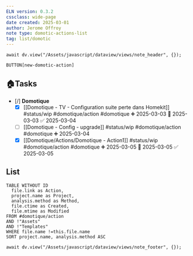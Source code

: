 ```yaml
---
ELN version: 0.3.2
cssclass: wide-page
date created: 2025-03-01
author: Jerome Offroy
note type: domotic-actions-list
tag: list/domotic
---
```

```dataviewjs
await dv.view("/Assets/javascript/dataview/views/note_header", {});
```

`BUTTON[new-domotic-action]`

## 🏠Tasks

- [/] **Domotique**
    - [x] [[Domotique - TV - Configuration suite perte dans Homekit]] #status/wip #domotique/action #domotique ➕ 2025-03-03 🛫 2025-03-03 ✅ 2025-03-04
    - [ ] [[Domotique - Config - upgrade]] #status/wip #domotique/action #domotique ➕ 2025-03-04
    - [x] [[Domotique/Actions/Domotique - Action1]] #status/wip #domotique/action #domotique ➕ 2025-03-05 🛫 2025-03-05 ✅ 2025-03-05
## List
```dataview
TABLE WITHOUT ID
  file.link as Action,
  project.name as Project,
  analysis.method as Method,
  file.ctime as Created,
  file.mtime as Modified
FROM #domotique/action   
AND !"Assets" 
AND !"Templates" 
WHERE file.name !=this.file.name
SORT project.name, analysis.method ASC
```

```dataviewjs
await dv.view("/Assets/javascript/dataview/views/note_footer", {});
```
